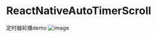 # ReactNativeAutoTimerScroll
定时器轮播demo
![image](https://github.com/wanwang88/ReactNativeAutoTimerScroll/master/screenshots/demo.png)
